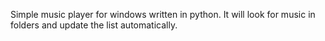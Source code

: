 Simple music player for windows written in python. It will look for music in folders and update the list automatically.
